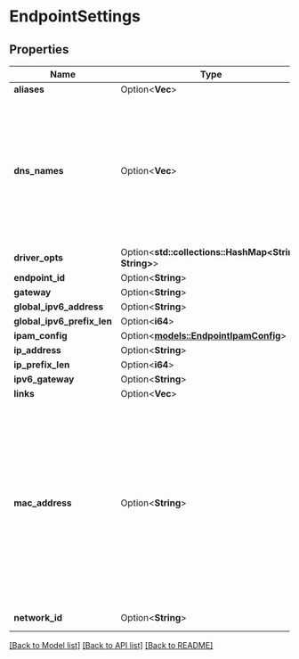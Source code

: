 # EndpointSettings

## Properties

Name | Type | Description | Notes
------------ | ------------- | ------------- | -------------
**aliases** | Option<**Vec<String>**> |  | [optional]
**dns_names** | Option<**Vec<String>**> | DNSNames holds all the (non fully qualified) DNS names associated to this endpoint. First entry is used to generate PTR records. | [optional]
**driver_opts** | Option<**std::collections::HashMap<String, String>**> |  | [optional]
**endpoint_id** | Option<**String**> |  | [optional]
**gateway** | Option<**String**> |  | [optional]
**global_ipv6_address** | Option<**String**> |  | [optional]
**global_ipv6_prefix_len** | Option<**i64**> |  | [optional]
**ipam_config** | Option<[**models::EndpointIpamConfig**](EndpointIPAMConfig.md)> |  | [optional]
**ip_address** | Option<**String**> |  | [optional]
**ip_prefix_len** | Option<**i64**> |  | [optional]
**ipv6_gateway** | Option<**String**> |  | [optional]
**links** | Option<**Vec<String>**> |  | [optional]
**mac_address** | Option<**String**> | MacAddress may be used to specify a MAC address when the container is created. Once the container is running, it becomes operational data (it may contain a generated address). | [optional]
**network_id** | Option<**String**> | Operational data | [optional]

[[Back to Model list]](../README.md#documentation-for-models) [[Back to API list]](../README.md#documentation-for-api-endpoints) [[Back to README]](../README.md)


